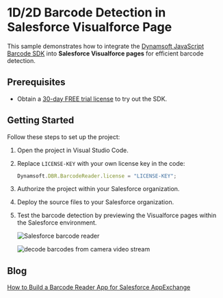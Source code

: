 # 1D/2D Barcode Detection in Salesforce Visualforce Page

This sample demonstrates how to integrate the [Dynamsoft JavaScript Barcode SDK](https://www.dynamsoft.com/barcode-reader/sdk-javascript/) into **Salesforce Visualforce pages** for efficient barcode detection.

## Prerequisites
- Obtain a [30-day FREE trial license](https://www.dynamsoft.com/customer/license/trialLicense?product=dbr) to try out the SDK.

## Getting Started
Follow these steps to set up the project:
1. Open the project in Visual Studio Code.
2. Replace `LICENSE-KEY` with your own license key in the code:

    ```js
    Dynamsoft.DBR.BarcodeReader.license = "LICENSE-KEY";
    ```
3. Authorize the project within your Salesforce organization.
4. Deploy the source files to your Salesforce organization.
5. Test the barcode detection by previewing the Visualforce pages within the Salesforce environment.

    ![Salesforce barcode reader](https://www.dynamsoft.com/codepool/wp-content/uploads/2020/09/salesforce-barcode-reader.png)
    
    ![decode barcodes from camera video stream](https://www.dynamsoft.com/codepool/wp-content/uploads/2020/09/salesforce-decode-video.png)


## Blog
[How to Build a Barcode Reader App for Salesforce AppExchange](https://www.dynamsoft.com/codepool/salesforce-appexchange-barcode-reader-app.html)
